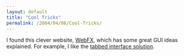 ```yaml
---
layout: default
title: "Cool Tricks"
permalink: /2004/04/08/Cool-Tricks/
---
```


<P>I found this clever website, <A class="" href="http://webfx.eae.net/" target=_blank>WebFX</A>, which has some great GUI ideas explained. For example, I like the <A class="" href="http://webfx.eae.net/dhtml/tabpane/tabpane.html" target=_blank>tabbed interface solution</A>.</P>